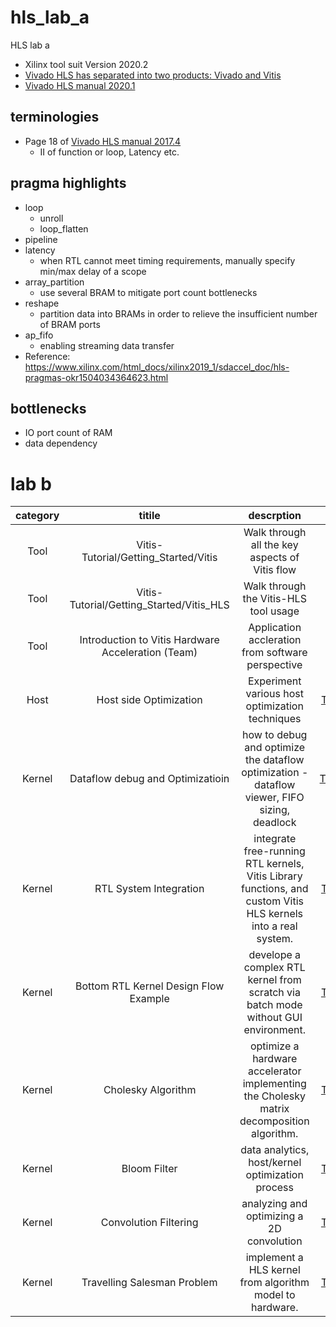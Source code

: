 # hls_lab_a
HLS lab a 

* Xilinx tool suit Version 2020.2
* [Vivado HLS has separated into two products: Vivado and Vitis](https://support.xilinx.com/s/question/0D52E00006lKUo6SAG/i-installed-vivado-20211-but-in-the-installed-software-vitis-hls-is-present-and-not-vivado-hls-why-is-vivado-hls-removed-is-vitis-hls-better-than-vivado-hls?language=en_US)
* [Vivado HLS manual 2020.1](https://www.xilinx.com/support/documentation/sw_manuals/xilinx2020_1/ug871-vivado-high-level-synthesis-tutorial.pdf)

## terminologies 
* Page 18 of [Vivado HLS manual 2017.4](https://www.xilinx.com/support/documentation/sw_manuals/xilinx2017_4/ug1270-vivado-hls-opt-methodology-guide.pdf)
  * II of function or loop, Latency etc.

## pragma highlights
* loop
  * unroll
  * loop_flatten
* pipeline 
* latency 
  * when RTL cannot meet timing requirements, manually specify min/max delay of a scope
* array_partition 
  * use several BRAM to mitigate port count bottlenecks 
* reshape
  * partition data into BRAMs in order to relieve the insufficient number of BRAM ports
* ap_fifo
  * enabling streaming data transfer 
* Reference: https://www.xilinx.com/html_docs/xilinx2019_1/sdaccel_doc/hls-pragmas-okr1504034364623.html 

## bottlenecks
* IO port count of RAM
* data dependency 

# lab b

category|titile|descrption|link
|:---:|:---:|:---:|:---:|
Tool	| Vitis-Tutorial/Getting_Started/Vitis |	Walk through all the key aspects of Vitis flow	| https://github.com/Xilinx/Vitis-Tutorials/tree/2021.1/Getting_Started/Vitis
Tool	| Vitis-Tutorial/Getting_Started/Vitis_HLS |	Walk through the Vitis-HLS tool usage	| https://github.com/Xilinx/Vitis-Tutorials/tree/2021.1/Getting_Started/Vitis_HLS
Tool	| Introduction to Vitis Hardware Acceleration (Team) |	Application accleration from software perspective	| https://github.com/Xilinx/Vitis-Tutorials/tree/2021.1/Hardware_Acceleration/Introduction
Host	| Host side Optimization |	Experiment various host optimization techniques	| https://github.com/Xilinx/Vitis-Tutorials/tree/2021.1/Hardware_Acceleration/Design_Tutorials/07-host-code-opt
Kernel	| Dataflow debug and Optimizatioin |	how to debug and optimize the dataflow optimization - dataflow viewer, FIFO sizing, deadlock	| https://github.com/Xilinx/Vitis-Tutorials/tree/2021.1/Hardware_Acceleration/Feature_Tutorials/03-dataflow_debug_and_optimization
Kernel	| RTL System Integration |	integrate free-running RTL kernels, Vitis Library functions, and custom Vitis HLS kernels into a real system.	| https://github.com/Xilinx/Vitis-Tutorials/tree/2021.1/Hardware_Acceleration/Design_Tutorials/03-rtl_stream_kernel_integration
Kernel	| Bottom RTL Kernel Design Flow Example |	develope a complex RTL kernel from scratch via batch mode without GUI environment.	| https://github.com/Xilinx/Vitis-Tutorials/tree/2021.1/Hardware_Acceleration/Design_Tutorials/05-bottom_up_rtl_kernel
Kernel	| Cholesky Algorithm |	optimize a hardware accelerator implementing the Cholesky matrix decomposition algorithm.	| https://github.com/Xilinx/Vitis-Tutorials/tree/2021.1/Hardware_Acceleration/Design_Tutorials/06-cholesky-accel
Kernel	| Bloom Filter |	data analytics,  host/kernel optimization process	| https://github.com/Xilinx/Vitis-Tutorials/tree/2021.1/Hardware_Acceleration/Design_Tutorials/02-bloom
Kernel	| Convolution Filtering |	analyzing and optimizing a 2D convolution 	| https://github.com/Xilinx/Vitis-Tutorials/tree/2021.1/Hardware_Acceleration/Design_Tutorials/01-convolution-tutorial
Kernel	| Travelling Salesman Problem |	implement a HLS kernel from algorithm model to hardware.	| https://github.com/Xilinx/Vitis-Tutorials/tree/2021.1/Hardware_Acceleration/Design_Tutorials/04-traveling-salesperson


